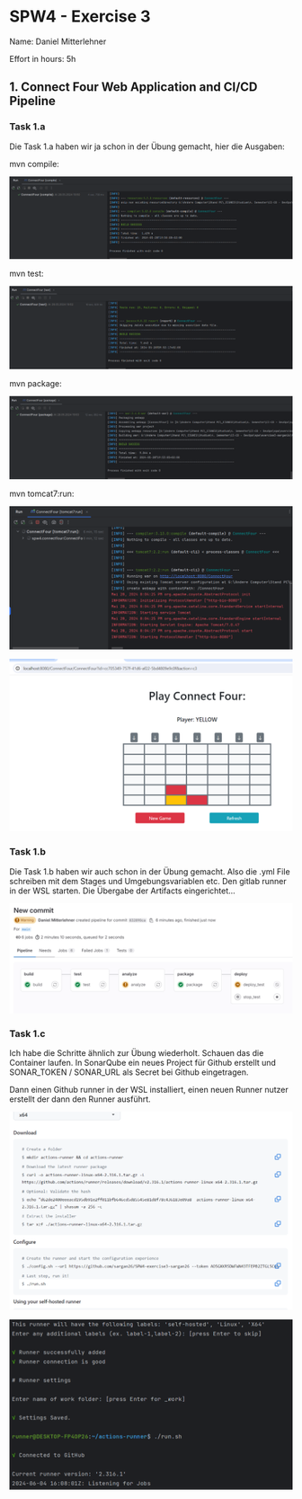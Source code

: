 SPW4 - Exercise 3
=================

Name: Daniel Mitterlehner

Effort in hours: 5h

## 1. Connect Four Web Application and CI/CD Pipeline

### Task 1.a

Die Task 1.a haben wir ja schon in der Übung gemacht, hier die Ausgaben:

mvn compile:

![img.png](img.png)

mvn test:

![img_1.png](img_1.png)

mvn package:

![img_2.png](img_2.png)

mvn tomcat7:run:

![img_3.png](img_3.png)

![img_4.png](img_4.png)

### Task 1.b

Die Task 1.b haben wir auch schon in der Übung gemacht. Also die .yml File schreiben mit dem Stages und 
Umgebungsvariablen etc. Den gitlab runner in der WSL starten. Die Übergabe der Artifacts eingerichtet...


![img_5.png](img_5.png)

### Task 1.c

Ich habe die Schritte ähnlich zur Übung wiederholt. Schauen das die Container laufen. In SonarQube ein neues Project 
für Github erstellt und SONAR_TOKEN / SONAR_URL als Secret bei Github eingetragen.

Dann einen Github runner in der WSL installiert, einen neuen Runner nutzer erstellt der dann den Runner ausführt.

![img_7.png](img_7.png)

![img_8.png](img_8.png)
